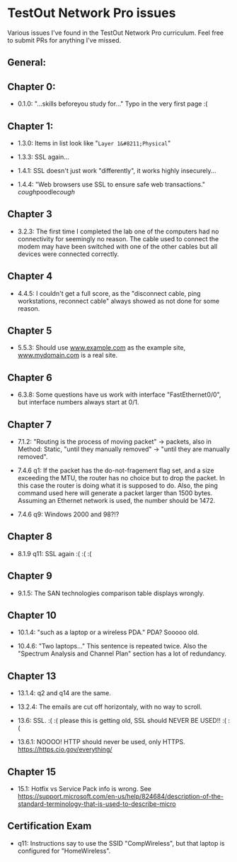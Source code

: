 # TestOut Network Pro issues

Various issues I've found in the TestOut Network Pro curriculum.  Feel free to submit PRs for anything I've missed.

## General:

## Chapter 0:

- 0.1.0: "...skills beforeyou study for..." Typo in the very first page :(

## Chapter 1:

- 1.3.0: Items in list look like "`Layer 1&#8211;Physical`"

- 1.3.3: SSL again...

- 1.4.1: SSL doesn't just work "differently", it works highly insecurely...

- 1.4.4: "Web browsers use SSL to ensure safe web transactions."  *cough*poodle*cough*

## Chapter 3

- 3.2.3: The first time I completed the lab one of the computers had no connectivity for seemingly no reason.  The cable used to connect the modem may have been switched with one of the other cables but all devices were connected correctly.

## Chapter 4

- 4.4.5: I couldn't get a full score, as the "disconnect cable, ping workstations, reconnect cable" always showed as not done for some reason.

## Chapter 5

- 5.5.3: Should use www.example.com as the example site, www.mydomain.com is a real site.

## Chapter 6

- 6.3.8: Some questions have us work with interface "FastEthernet0/0", but interface numbers always start at 0/1.

## Chapter 7

- 7.1.2: "Routing is the process of moving packet" -> packets, also in Method: Static, "until they manually removed" -> "until they are manually removed".

- 7.4.6 q1: If the packet has the do-not-fragement flag set, and a size exceeding the MTU, the router has no choice but to drop the packet.  In this case the router is doing what it is supposed to do.  Also, the ping command used here will generate a packet larger than 1500 bytes.  Assuming an Ethernet network is used, the number should be 1472.

- 7.4.6 q9: Windows 2000 and 98?!?

## Chapter 8

- 8.1.9 q11: SSL again :( :( :(

## Chapter 9

- 9.1.5: The SAN technologies comparison table displays wrongly.

## Chapter 10

- 10.1.4: "such as a laptop or a wireless PDA."  PDA?  Sooooo old.

- 10.4.6: "Two laptops..."  This sentence is repeated twice.  Also the "Spectrum Analysis and Channel Plan" section has a lot of redundancy.

## Chapter 13

- 13.1.4: q2 and q14 are the same.

- 13.2.4: The emails are cut off horizontaly, with no way to scroll.

- 13.6: SSL. :( :( please this is getting old, SSL should NEVER BE USED!! :( :(

- 13.6.1: NOOOO! HTTP should never be used, only HTTPS. https://https.cio.gov/everything/

## Chapter 15

- 15.1: Hotfix vs Service Pack info is wrong.  See https://support.microsoft.com/en-us/help/824684/description-of-the-standard-terminology-that-is-used-to-describe-micro

## Certification Exam

- q11:  Instructions say to use the SSID "CompWireless", but that laptop is configured for "HomeWireless".
